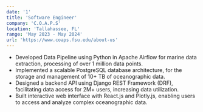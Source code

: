 ```yaml
---
date: '1'
title: 'Software Engineer'
company: 'C.O.A.P.S'
location: 'Tallahassee, FL'
range: 'May 2023 - May 2024'
url: 'https://www.coaps.fsu.edu/about-us'
---
```


- Developed Data Pipeline using Python in Apache Airflow for marine data extraction, processing of over 1 million data points.
- Implemented a scalable PostgreSQL database architecture, for the storage and management of 10+ TB of oceanographic data.
- Designed a backend API using Django REST Framework (DRF), facilitating data access for 2M+ users, increasing data utilization.
- Built interactive web interface with React.js and Plotly.js, enabling users to access and analyze complex oceanographic data.
